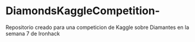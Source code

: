 # DiamondsKaggleCompetition-
Repositorio creado para una competicion de Kaggle sobre Diamantes en la semana 7 de Ironhack
